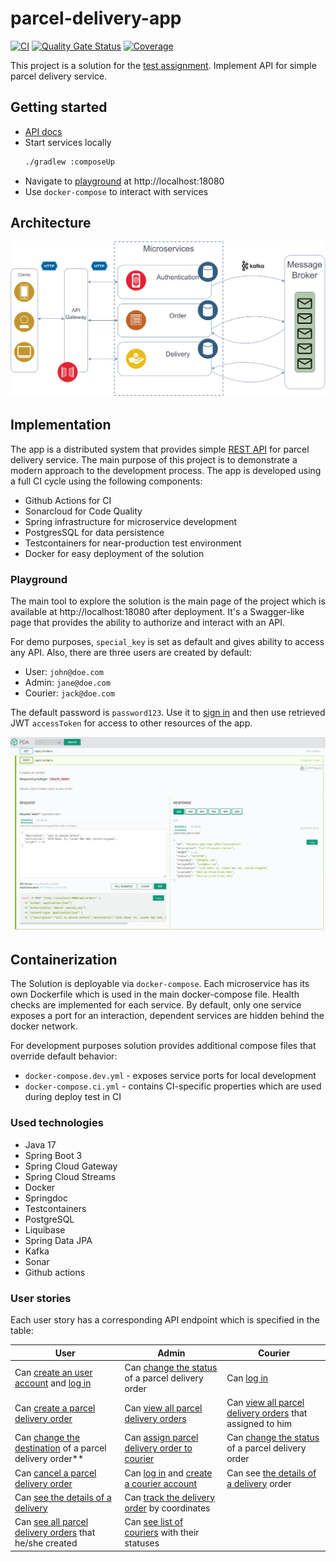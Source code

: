# parcel-delivery-app

[![CI](https://github.com/unrealwork/parcel-delivery-app/actions/workflows/gradle.yml/badge.svg)](https://github.com/unrealwork/parcel-delivery-app/actions/workflows/gradle.yml) [![Quality Gate Status](https://sonarcloud.io/api/project_badges/measure?project=unrealwork_parcel-delivery-app&metric=alert_status)](https://sonarcloud.io/summary/new_code?id=unrealwork_parcel-delivery-app) [![Coverage](https://sonarcloud.io/api/project_badges/measure?project=unrealwork_parcel-delivery-app&metric=coverage)](https://sonarcloud.io/summary/new_code?id=unrealwork_parcel-delivery-app)

This project is a solution for the [test assignment](assets/task.pdf). Implement API for simple parcel delivery service.

## Getting started

* [API docs](https://unrealwork.github.io/parcel-delivery-app/)
* Start services locally
  ```bash
  ./gradlew :composeUp
  ```
* Navigate to [playground](#playground) at http://localhost:18080
* Use `docker-compose` to interact with services

## Architecture

![](assets/images/arch.svg)

## Implementation

The app is a distributed system that provides simple [REST API](https://unrealwork.github.io/parcel-delivery-app/) for
parcel delivery service. The main purpose of this project is to demonstrate a modern approach to the development
process. The app is developed using a full CI cycle using the following components:

* Github Actions for CI
* Sonarcloud for Code Quality
* Spring infrastructure for microservice development
* PostgresSQL for data persistence
* Testcontainers for near-production test environment
* Docker for easy deployment of the solution

### Playground

The main tool to explore the solution is the main page of the project which is available at http://localhost:18080
after
deployment. It's a Swagger-like page that provides the ability to authorize and interact with an API.

For demo purposes, `special_key` is set as default and gives ability to access any API. Also, there are three users are
created by default:

* User: `john@doe.com`
* Admin: `jane@doe.com`
* Courier: `jack@doe.com`

The default password is `password123`. Use it
to [sign in](https://unrealwork.github.io/parcel-delivery-app/#post-/api/auth/signin) and then use retrieved
JWT `accessToken` for access to other resources
of the app.

![img.png](assets/images/playground.png)

## Containerization

The Solution is deployable via `docker-compose`. Each microservice has its own Dockerfile which is used in the main
docker-compose
file. Health checks are implemented for each service. By default, only one service exposes a port for an interaction,
dependent services are hidden behind the docker network.

For development purposes solution provides additional compose files that override default behavior:

* `docker-compose.dev.yml` - exposes service ports for local development
* `docker-compose.ci.yml` - contains CI-specific properties which are used during deploy test in CI

### Used technologies

* Java 17
* Spring Boot 3
* Spring Cloud Gateway
* Spring Cloud Streams
* Docker
* Springdoc
* Testcontainers
* PostgreSQL
* Liquibase
* Spring Data JPA
* Kafka
* Sonar
* Github actions

### User stories

Each user story has a corresponding API endpoint which is specified in the table:

| User                                                                                                                                                                                        | Admin                                                                                                                                                                                                 | Courier                                                                                                |
|---------------------------------------------------------------------------------------------------------------------------------------------------------------------------------------------|-------------------------------------------------------------------------------------------------------------------------------------------------------------------------------------------------------|--------------------------------------------------------------------------------------------------------|
| Can [create an user account](https://unrealwork.github.io/parcel-delivery-app/#post-/api/auth/signup) and [log in](https://unrealwork.github.io/parcel-delivery-app/#post-/api/auth/signin) | Can [change the status](https://unrealwork.github.io/parcel-delivery-app/#put-/api/orders/-id-/status) of a parcel delivery  order                                                                                               | Can [log in](https://unrealwork.github.io/parcel-delivery-app/#post-/api/auth/signin)                  |
| Can [create a parcel delivery order](https://unrealwork.github.io/parcel-delivery-app/#post-/api/orders)                                                                                    | Can [view all parcel delivery orders](https://unrealwork.github.io/parcel-delivery-app/#get-/api/orders)                                                                                                                         | Can [view all parcel delivery orders](https://unrealwork.github.io/parcel-delivery-app/#get-/api/orders) that assigned to him     |
| Can [change the destination](https://unrealwork.github.io/parcel-delivery-app/#put-/api/orders/-id-/destination) of a parcel delivery order**                                               | Can [assign parcel delivery order to courier](https://unrealwork.github.io/parcel-delivery-app/#put-/api/deliveries/-orderId-/assign)                                                                 | Can [change the status](https://unrealwork.github.io/parcel-delivery-app/#put-/api/orders/-id-/status) of a parcel delivery order |
| Can [cancel a parcel delivery order](https://unrealwork.github.io/parcel-delivery-app/#put-/api/orders/-id-/cancel)                                                                         | Can [log in](https://unrealwork.github.io/parcel-delivery-app/#post-/api/auth/signin) and [create a courier account](https://unrealwork.github.io/parcel-delivery-app/#post-/api/auth/signup/courier) | Can see [the details of a delivery](https://unrealwork.github.io/parcel-delivery-app/#get-/api/deliveries/-orderId-) order                                                            |
| Can [see the details of a delivery](https://unrealwork.github.io/parcel-delivery-app/#get-/api/deliveries/-orderId-)                                                                                                   | Can [track the delivery order](https://unrealwork.github.io/parcel-delivery-app/#get-/api/deliveries/-orderId-/track) by coordinates                                                                  |
Can [see all parcel delivery orders](https://unrealwork.github.io/parcel-delivery-app/#get-/api/orders) that he/she created                                                                                            | Can [see list of couriers](https://unrealwork.github.io/parcel-delivery-app/#get-/api/couriers) with their statuses                                                                                   |
